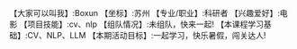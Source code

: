 【大家可以叫我】:Boxun
【坐标】:苏州
【专业/职业】:科研者
【兴趣爱好】:电影
【项目技能】:cv、nlp
【组队情况】:未组队，快来一起!
【本课程学习基础】:CV、NLP、LLM
【本期活动目标】:一起学习，快乐暑假，闯关达人!